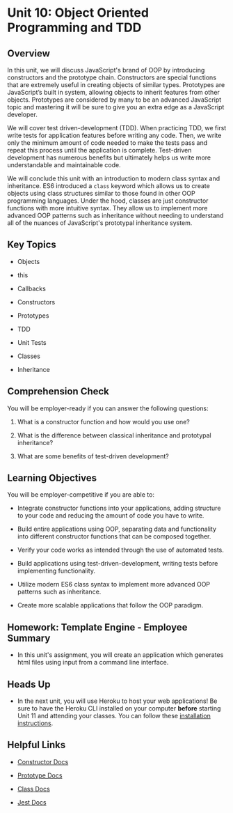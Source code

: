 # Unit 10: Object Oriented Programming and TDD

## Overview

In this unit, we will discuss JavaScript's brand of OOP by introducing constructors and the prototype chain. Constructors are special functions that are extremely useful in creating objects of similar types. Prototypes are JavaScript’s built in system, allowing objects to inherit features from other objects. Prototypes are considered by many to be an advanced JavaScript topic and mastering it will be sure to give you an extra edge as a JavaScript developer.

We will cover test driven-development (TDD). When practicing TDD, we first write tests for application features before writing any code. Then, we write only the minimum amount of code needed to make the tests pass and repeat this process until the application is complete. Test-driven development has numerous benefits but ultimately helps us write more understandable and maintainable code.

We will conclude this unit with an introduction to modern class syntax and inheritance. ES6 introduced a `class` keyword which allows us to create objects using class structures similar to those found in other OOP programming languages. Under the hood, classes are just constructor functions with more intuitive syntax. They allow us to implement more advanced OOP patterns such as inheritance without needing to understand all of the nuances of JavaScript's prototypal inheritance system.

## Key Topics

* Objects

* this

* Callbacks

* Constructors

* Prototypes

* TDD

* Unit Tests

* Classes

* Inheritance

## Comprehension Check

You will be employer-ready if you can answer the following questions:

1. What is a constructor function and how would you use one?

2. What is the difference between classical inheritance and prototypal inheritance?

3. What are some benefits of test-driven development?

## Learning Objectives

You will be employer-competitive if you are able to:

* Integrate constructor functions into your applications, adding structure to your code and reducing the amount of code you have to write.

* Build entire applications using OOP, separating data and functionality into different constructor functions that can be composed together.

* Verify your code works as intended through the use of automated tests.

* Build applications using test-driven-development, writing tests before implementing functionality.

* Utilize modern ES6 class syntax to implement more advanced OOP patterns such as inheritance.

* Create more scalable applications that follow the OOP paradigm.

## Homework: Template Engine - Employee Summary

* In this unit's assignment, you will create an application which generates html files using input from a command line interface.

## Heads Up

* In the next unit, you will use Heroku to host your web applications! Be sure to have the Heroku CLI installed on your computer **before** starting Unit 11 and attending your classes. You can follow these [installation instructions](./04-Supplemental/heroku-install.md). 

## Helpful Links

* [Constructor Docs](https://developer.mozilla.org/en-US/docs/Web/JavaScript/Reference/Classes/constructor)

* [Prototype Docs](https://developer.mozilla.org/en-US/docs/Web/JavaScript/Reference/Global_Objects/Object/prototype)

* [Class Docs](https://developer.mozilla.org/en-US/docs/Web/JavaScript/Reference/Classes)

* [Jest Docs](https://jestjs.io/)
